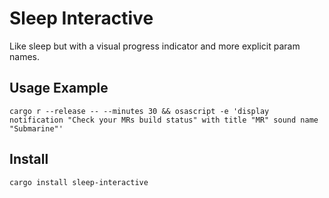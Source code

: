 # Sleep Interactive

Like sleep but with a visual progress indicator and more explicit param names.


## Usage Example
    cargo r --release -- --minutes 30 && osascript -e 'display notification "Check your MRs build status" with title "MR" sound name "Submarine"'


## Install
    cargo install sleep-interactive
